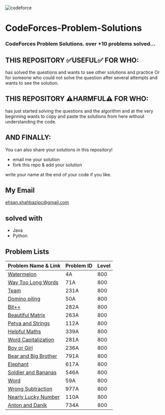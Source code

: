 ![codeforce](https://assets.codeforces.com/users/kguseva/comments/cf.png)
# CodeForces-Problem-Solutions

### CodeForces Problem Solutions. over <b>+10 problems</b> solved...

## THIS REPOSITORY :white_check_mark:USEFUL:white_check_mark: FOR WHO:
has solved the questions and wants to see other solutions and practice Or for someone who could not solve the question after several attempts and wants to see the solution.

## THIS REPOSITORY :warning:HARMFUL:warning: FOR WHO:
has just started solving the questions and the algorithm and at the very beginning wants to copy and paste the solutions from here without understanding the code.

## AND FINALLY:
You can also share your solutions in this repository!
- email me your solution
- fork this repo & add your solution

write your name at the end of your code if you like.

## My Email
ehsan.shahbazipc@gmail.com

## solved with
- Java
- Python

## Problem Lists

| Problem Name & Link | Problem ID | Level |
| ------------ | ---------- | ----- |
| [Watermelon](https://codeforces.com/problemset/problem/4/A) | 4A | 800 |
| [Way Too Long Words](https://codeforces.com/problemset/problem/71/A) | 71A | 800 |
| [Team](https://codeforces.com/problemset/problem/231/A) | 231A | 800 |
| [Domino piling](https://codeforces.com/problemset/problem/50/A) | 50A | 800 |
| [Bit++](https://codeforces.com/problemset/problem/282/A) | 282A | 800 |
| [Beautiful Matrix](https://codeforces.com/problemset/problem/263/A) | 263A | 800 |
| [Petya and Strings](https://codeforces.com/problemset/problem/112/A) | 112A | 800 |
| [Helpful Maths](https://codeforces.com/problemset/problem/339/A) | 339A | 800 |
| [Word Capitalization](https://codeforces.com/problemset/problem/281/A) | 281A | 800 |
| [Boy or Girl](https://codeforces.com/problemset/problem/236/A) | 236A | 800 |
| [Bear and Big Brother](https://codeforces.com/problemset/problem/791/A) | 791A | 800 |
| [Elephant](https://codeforces.com/problemset/problem/617/A) | 617A | 800 |
| [Soldier and Bananas](https://codeforces.com/problemset/problem/546/A) | 546A | 800 |
| [Word](https://codeforces.com/problemset/problem/59/A) | 59A | 800 |
| [Wrong Subtraction](https://codeforces.com/problemset/problem/977/A) | 977A | 800 |
| [Nearly Lucky Number](https://codeforces.com/problemset/problem/110/A) | 110A | 800 |
| [Anton and Danik](https://codeforces.com/problemset/problem/734/A) | 734A | 800 |











